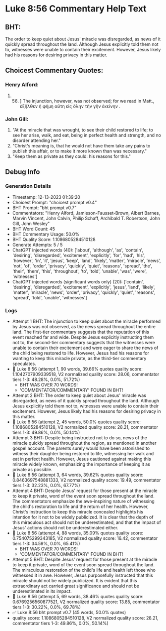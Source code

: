 # Luke 8:56 Commentary Help Text

## BHT:
The order to keep quiet about Jesus' miracle was disregarded, as news of it quickly spread throughout the land. Although Jesus explicitly told them not to, witnesses were unable to contain their excitement. However, Jesus likely had his reasons for desiring privacy in this matter.

## Choicest Commentary Quotes:
### Henry Alford:
1.  56. ] The injunction, however, was not observed; for we read in Matt., ἐξῆλθεν ἡ φήμη αὕτη εἰς ὅλην τὴν γῆν ἐκείνην .


### John Gill:
1. "At the miracle that was wrought, to see their child restored to life; to see her arise, walk, and eat, being in perfect health and strength, and no disorder attending her."
2. "Christ's meaning is, that he would not have them take any pains to publish this affair, or to make it more known than was necessary."
3. "Keep them as private as they could: his reasons for this."


## Debug Info
### Generation Details
- Timestamp: 12-13-2023 01:39:20
- Choicest Prompt: "choicest prompt v0.4"
- BHT Prompt: "bht prompt v0.7"
- Commentators: "Henry Alford, Jamieson-Fausset-Brown, Albert Barnes, Marvin Vincent, John Calvin, Philip Schaff, Archibald T. Robertson, John Gill, John Wesley"
- BHT Word Count: 45
- BHT Commentary Usage: 50.0%
- BHT Quality Score: 1.1086805284510128
- Generate Attempts: 5 / 5
- ChatGPT injected words (40):
	['about', 'although', 'as', 'contain', 'desiring', 'disregarded', 'excitement', 'explicitly', 'for', 'had', 'his', 'however', 'in', 'it', 'jesus', 'keep', 'land', 'likely', 'matter', 'miracle', 'news', 'not', 'of', 'order', 'privacy', 'quickly', 'quiet', 'reasons', 'spread', 'the', 'their', 'them', 'this', 'throughout', 'to', 'told', 'unable', 'was', 'were', 'witnesses']
- ChatGPT injected words (significant words only) (20):
	['contain', 'desiring', 'disregarded', 'excitement', 'explicitly', 'jesus', 'land', 'likely', 'matter', 'miracle', 'news', 'order', 'privacy', 'quickly', 'quiet', 'reasons', 'spread', 'told', 'unable', 'witnesses']

### Logs
- Attempt 1 BHT: The injunction to keep quiet about the miracle performed by Jesus was not observed, as the news spread throughout the entire land. The first-tier commentary suggests that the reputation of this event reached far and wide. Despite Jesus explicitly instructing them not to, the second-tier commentary suggests that the witnesses were unable to contain their excitement and were eager to share the news of the child being restored to life. However, Jesus had his reasons for wanting to keep this miracle private, as the third-tier commentary speculates.
- 🔄 Luke 8:56 (attempt 1, 90 words, 39.66% quotes quality score: 1.1042707909339518, V2 normalized quality score: 28.06, commentator tiers 1-3: 48.28%, 0.0%, 51.72%) 
	- BHT WAS OVER 70 WORDS! 
	- 'COMMENTATOR/COMMENTARY' FOUND IN BHT!
- Attempt 2 BHT: The order to keep quiet about Jesus' miracle was disregarded, as news of it quickly spread throughout the land. Although Jesus explicitly told them not to, witnesses were unable to contain their excitement. However, Jesus likely had his reasons for desiring privacy in this matter.
- 🔄 Luke 8:56 (attempt 2, 45 words, 50.0% quotes quality score: 1.1086805284510128, V2 normalized quality score: 28.21, commentator tiers 1-3: 49.86%, 0.0%, 50.14%)
- Attempt 3 BHT: Despite being instructed not to do so, news of the miracle quickly spread throughout the region, as mentioned in another gospel account. The parents surely would have been astonished to witness their daughter being restored to life, witnessing her walk and eat in perfect health. However, Jesus cautioned against making this miracle widely known, emphasizing the importance of keeping it as private as possible.
- 🔄 Luke 8:56 (attempt 3, 64 words, 39.62% quotes quality score: 0.8463697548881333, V2 normalized quality score: 19.49, commentator tiers 1-3: 32.23%, 0.0%, 67.77%)
- Attempt 4 BHT: Despite Jesus' request for those present at the miracle to keep it private, word of the event soon spread throughout the land. The commentators emphasize the awe-inspiring nature of witnessing the child's restoration to life and the return of her health. However, Christ's instruction to keep this miracle concealed highlights his intention for it not to be widely publicized. It is clear that the depth of this miraculous act should not be underestimated, and that the impact of Jesus' actions should not be underestimated either.
- 🔄 Luke 8:56 (attempt 4, 88 words, 35.09% quotes quality score: 0.754075299343185, V2 normalized quality score: 16.42, commentator tiers 1-3: 34.59%, 0.0%, 65.41%) 
	- BHT WAS OVER 70 WORDS! 
	- 'COMMENTATOR/COMMENTARY' FOUND IN BHT!
- Attempt 5 BHT: Despite Jesus' request for those present at the miracle to keep it private, word of the event soon spread throughout the land. The miraculous restoration of the child's life and health left those who witnessed it in awe. However, Jesus purposefully instructed that this miracle should not be widely publicized. It is evident that this extraordinary act carried great significance and should not be underestimated in its impact.
- 🔄 Luke 8:56 (attempt 5, 69 words, 38.46% quotes quality score: 0.6769256560877521, V2 normalized quality score: 13.85, commentator tiers 1-3: 30.22%, 0.0%, 69.78%)
- ✅ Luke 8:56 bht prompt v0.7 (45 words, 50.0% quotes)
- quality score: 1.1086805284510128, V2 normalized quality score: 28.21, commentator tiers 1-3: 49.86%, 0.0%, 50.14%)